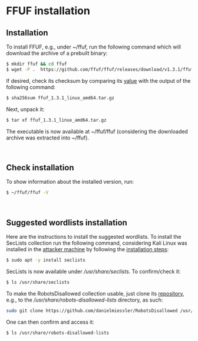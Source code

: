 # FFUF installation

## Installation

To install FFUF, e.g., under ~/ffuf, run the following command which will download the archive of a prebuilt binary:

```bash
$ mkdir ffuf && cd ffuf
$ wget -P .  https://github.com/ffuf/ffuf/releases/download/v1.3.1/ffuf_1.3.1_linux_amd64.tar.gz
```

If desired, check its checksum by comparing its [value](https://github.com/ffuf/ffuf/releases/download/v1.3.1/ffuf_1.3.1_checksums.txt "FFUF releases files checksums") with the output of the following command:

```bash
$ sha256sum ffuf_1.3.1_linux_amd64.tar.gz
```

Next, unpack it:

```bash
$ tar xf ffuf_1.3.1_linux_amd64.tar.gz
```

The executable is now available at ~/ffuf/ffuf (considering the downloaded archive was extracted into ~/ffuf).

<br>

## Check installation

To show information about the installed version, run:

```bash
$ ~/ffuf/ffuf -V
```

<br>

## Suggested wordlists installation

Here are the instructions to install the suggested wordlists.
To install the SecLists collection run the following command, considering Kali Linux was installed in the [attacker machine](../../../../1-setup/attacker_VM "Attacker machine setup folder") by following the [installation steps](../../../../1-setup/attacker_VM/README.md "Attacker machine setup steps"):

```bash
$ sudo apt -y install seclists
```

SecLists is now available under _/usr/share/seclists_.
To confirm/check it:

```bash
$ ls /usr/share/seclists
```

To make the RobotsDisallowed collection usable, just clone its [repository](https://github.com/danielmiessler/RobotsDisallowed "RobotsDisallowed project GitHub repository"), e.g., to the _/usr/share/robots-disallowed-lists_ directory, as such:

```bash
sudo git clone https://github.com/danielmiessler/RobotsDisallowed /usr/share/robots-disallowed-lists
```

One can then confirm and access it:

```bash
$ ls /usr/share/robots-disallowed-lists
```
